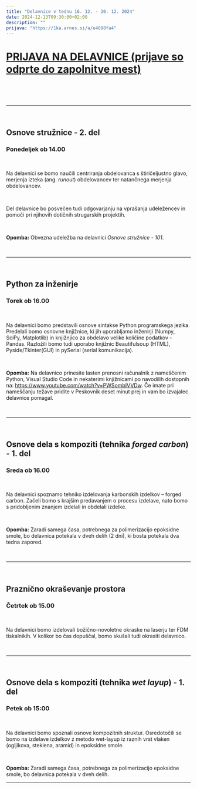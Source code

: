 ```yaml
---
title: "Delavnice v tednu 16. 12. - 20. 12. 2024"
date: 2024-12-13T09:30:00+02:00
description: ""
prijava: "https://1ka.arnes.si/a/e4888fa4"
---
```


# [PRIJAVA NA DELAVNICE (prijave so odprte do zapolnitve mest)](https://1ka.arnes.si/a/e4888fa4)

&nbsp;

&nbsp;

---

&nbsp;

## Osnove stružnice - 2. del 
### Ponedeljek ob 14.00

&nbsp;

Na delavnici se bomo naučili centriranja obdelovanca s štiričeljustno glavo, merjenja izteka (ang. *runout*) obdelovancev ter natančnega merjenja obdelovancev.

&nbsp;

Del delavnice bo posvečen tudi odgovarjanju na vprašanja udeležencev in pomoči pri njihovih dotičnih strugarskih projektih.
 
&nbsp;

**Opomba:** Obvezna udeležba na delavnici *Osnove stružnice - 101*.

&nbsp;

---


&nbsp;

## Python za inženirje
### Torek ob 16.00

&nbsp;

Na delavnici bomo predstavili osnove sintakse Python programskega jezika. Predelali bomo osnovne knjižnice, ki jih uporabljamo inženirji (Numpy, SciPy, Matplotlib) in knjižnjico za obdelavo velike količine podatkov - Pandas.
Razložili bomo tudi uporabo knjižnic Beautifulsoup (HTML), Pyside/Tkinter(GUI) in  pySerial (serial komunikacija).

&nbsp;

**Opomba:** Na delavnico prinesite lasten prenosni računalnik z nameščenim Python, Visual Studio Code in nekaterimi knjižnicami po navodilih dostopnih na: https://www.youtube.com/watch?v=PWSombIVVDw. Če imate pri nameščanju težave pridite v Peskovnik deset minut prej in vam bo izvajalec delavnice pomagal.

&nbsp;

---

&nbsp;

## Osnove dela s kompoziti (tehnika *forged carbon*) - 1. del
### Sreda ob 16.00

&nbsp;

Na delavnici spoznamo tehniko izdelovanja karbonskih izdelkov – forged carbon. Začeli bomo s krajšim predavanjem o procesu izdelave, nato bomo s pridobljenim znanjem izdelali in obdelali izdelke. 

&nbsp;

**Opomba:** Zaradi samega časa, potrebnega za polimerizacijo epoksidne smole, bo delavnica potekala v dveh delih (2 dni), ki bosta potekala dva tedna zapored.

&nbsp;

---

&nbsp;

## Praznično okraševanje prostora
### Četrtek ob 15.00

&nbsp;

Na delavnici bomo izdelovali božično-novoletne okraske na laserju ter FDM tiskalnikih. V kolikor bo čas dopuščal, bomo skušali tudi okrasiti delavnico.

&nbsp;

---

&nbsp;

## Osnove dela s kompoziti (tehnika *wet layup*) - 1. del 
### Petek ob 15:00

&nbsp;

Na delavnici bomo spoznali osnove kompozitnih struktur. Osredotočili se bomo na izdelave izdelkov z metodo wet-layup iz raznih vrst vlaken (ogljikova, steklena, aramid) in epoksidne smole. 

&nbsp;

**Opomba:** Zaradi samega časa, potrebnega za polimerizacijo epoksidne smole, bo delavnica potekala v dveh delih.

---